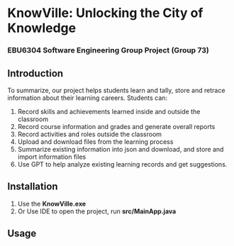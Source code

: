 # KnowVille: Unlocking the City of Knowledge
### EBU6304 Software Engineering Group Project (Group 73)
## Introduction
To summarize, our project helps students learn and tally, store and retrace information about their learning careers. Students can:
1. Record skills and achievements learned inside and outside the classroom
2. Record course information and grades and generate overall reports
3. Record activities and roles outside the classroom
4. Upload and download files from the learning process
5. Summarize existing information into json and download, and store and import information files
6. Use GPT to help analyze existing learning records and get suggestions.
## Installation
1. Use the **KnowVille.exe**
2. Or Use IDE to open the project, run **src/MainApp.java**
## Usage
